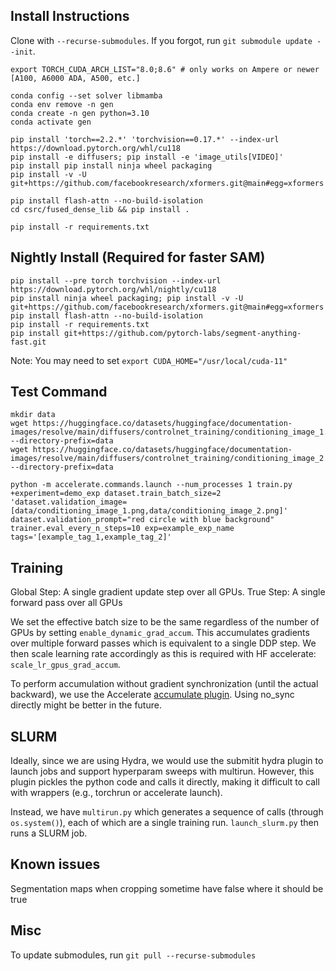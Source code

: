 

## Install Instructions

Clone with `--recurse-submodules`. If you forgot, run `git submodule update --init`.


```
export TORCH_CUDA_ARCH_LIST="8.0;8.6" # only works on Ampere or newer [A100, A6000 ADA, A500, etc.]

conda config --set solver libmamba
conda env remove -n gen
conda create -n gen python=3.10
conda activate gen

pip install 'torch==2.2.*' 'torchvision==0.17.*' --index-url https://download.pytorch.org/whl/cu118
pip install -e diffusers; pip install -e 'image_utils[VIDEO]'
pip install pip install ninja wheel packaging
pip install -v -U git+https://github.com/facebookresearch/xformers.git@main#egg=xformers

pip install flash-attn --no-build-isolation
cd csrc/fused_dense_lib && pip install .

pip install -r requirements.txt
```

## Nightly Install (Required for faster SAM)

```
pip install --pre torch torchvision --index-url https://download.pytorch.org/whl/nightly/cu118
pip install ninja wheel packaging; pip install -v -U git+https://github.com/facebookresearch/xformers.git@main#egg=xformers
pip install flash-attn --no-build-isolation
pip install -r requirements.txt
pip install git+https://github.com/pytorch-labs/segment-anything-fast.git
```

Note: You may need to set `export CUDA_HOME="/usr/local/cuda-11"`


## Test Command

```
mkdir data
wget https://huggingface.co/datasets/huggingface/documentation-images/resolve/main/diffusers/controlnet_training/conditioning_image_1.png --directory-prefix=data
wget https://huggingface.co/datasets/huggingface/documentation-images/resolve/main/diffusers/controlnet_training/conditioning_image_2.png --directory-prefix=data

python -m accelerate.commands.launch --num_processes 1 train.py +experiment=demo_exp dataset.train_batch_size=2 'dataset.validation_image=[data/conditioning_image_1.png,data/conditioning_image_2.png]' dataset.validation_prompt="red circle with blue background" trainer.eval_every_n_steps=10 exp=example_exp_name tags='[example_tag_1,example_tag_2]'
```

## Training

Global Step: A single gradient update step over all GPUs.
True Step: A single forward pass over all GPUs

We set the effective batch size to be the same regardless of the number of GPUs by setting `enable_dynamic_grad_accum`. This accumulates gradients over multiple forward passes which is equivalent to a single DDP step. We then scale learning rate accordingly as this is required with HF accelerate: `scale_lr_gpus_grad_accum`.

To perform accumulation without gradient synchronization (until the actual backward), we use the Accelerate [accumulate plugin](https://huggingface.co/docs/accelerate/concept_guides/gradient_synchronization). Using no_sync directly might be better in the future.

## SLURM

Ideally, since we are using Hydra, we would use the submitit hydra plugin to launch jobs and support hyperparam sweeps with multirun. However, this plugin pickles the python code and calls it directly, making it difficult to call with wrappers (e.g., torchrun or accelerate launch).

Instead, we have `multirun.py` which generates a sequence of calls (through `os.system()`), each of which are a single training run. `launch_slurm.py` then runs a SLURM job.

## Known issues

Segmentation maps when cropping sometime have false where it should be true

## Misc

To update submodules, run `git pull --recurse-submodules`